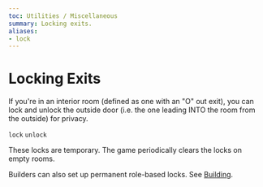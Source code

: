 ```yaml
---
toc: Utilities / Miscellaneous
summary: Locking exits.
aliases:
- lock
---
```

# Locking Exits

If you're in an interior room (defined as one with an "O" out exit), you can lock and unlock the outside door (i.e. the one leading INTO the room from the outside) for privacy.

`lock`
`unlock`

These locks are temporary.  The game periodically clears the locks on empty rooms.

Builders can also set up permanent role-based locks.  See [Building](/help/building).